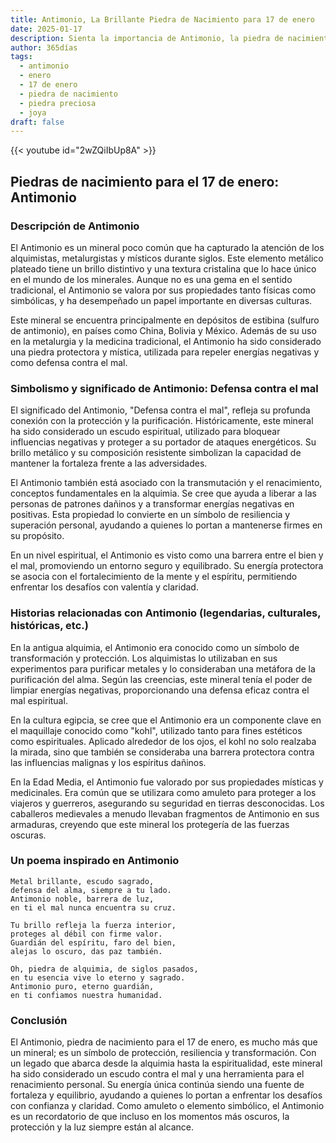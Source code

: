 ```yaml
---
title: Antimonio, La Brillante Piedra de Nacimiento para 17 de enero
date: 2025-01-17
description: Sienta la importancia de Antimonio, la piedra de nacimiento de 17 de enero que simboliza Defensa contra el mal. Deje que su belleza y significado iluminen su día.
author: 365días
tags:
  - antimonio
  - enero
  - 17 de enero
  - piedra de nacimiento
  - piedra preciosa
  - joya
draft: false
---
```


{{< youtube id="2wZQiIbUp8A" >}}

## Piedras de nacimiento para el 17 de enero: Antimonio

### Descripción de Antimonio

El Antimonio es un mineral poco común que ha capturado la atención de los alquimistas, metalurgistas y místicos durante siglos. Este elemento metálico plateado tiene un brillo distintivo y una textura cristalina que lo hace único en el mundo de los minerales. Aunque no es una gema en el sentido tradicional, el Antimonio se valora por sus propiedades tanto físicas como simbólicas, y ha desempeñado un papel importante en diversas culturas.

Este mineral se encuentra principalmente en depósitos de estibina (sulfuro de antimonio), en países como China, Bolivia y México. Además de su uso en la metalurgia y la medicina tradicional, el Antimonio ha sido considerado una piedra protectora y mística, utilizada para repeler energías negativas y como defensa contra el mal.

### Simbolismo y significado de Antimonio: Defensa contra el mal

El significado del Antimonio, "Defensa contra el mal", refleja su profunda conexión con la protección y la purificación. Históricamente, este mineral ha sido considerado un escudo espiritual, utilizado para bloquear influencias negativas y proteger a su portador de ataques energéticos. Su brillo metálico y su composición resistente simbolizan la capacidad de mantener la fortaleza frente a las adversidades.

El Antimonio también está asociado con la transmutación y el renacimiento, conceptos fundamentales en la alquimia. Se cree que ayuda a liberar a las personas de patrones dañinos y a transformar energías negativas en positivas. Esta propiedad lo convierte en un símbolo de resiliencia y superación personal, ayudando a quienes lo portan a mantenerse firmes en su propósito.

En un nivel espiritual, el Antimonio es visto como una barrera entre el bien y el mal, promoviendo un entorno seguro y equilibrado. Su energía protectora se asocia con el fortalecimiento de la mente y el espíritu, permitiendo enfrentar los desafíos con valentía y claridad.

### Historias relacionadas con Antimonio (legendarias, culturales, históricas, etc.)

En la antigua alquimia, el Antimonio era conocido como un símbolo de transformación y protección. Los alquimistas lo utilizaban en sus experimentos para purificar metales y lo consideraban una metáfora de la purificación del alma. Según las creencias, este mineral tenía el poder de limpiar energías negativas, proporcionando una defensa eficaz contra el mal espiritual.

En la cultura egipcia, se cree que el Antimonio era un componente clave en el maquillaje conocido como "kohl", utilizado tanto para fines estéticos como espirituales. Aplicado alrededor de los ojos, el kohl no solo realzaba la mirada, sino que también se consideraba una barrera protectora contra las influencias malignas y los espíritus dañinos.

En la Edad Media, el Antimonio fue valorado por sus propiedades místicas y medicinales. Era común que se utilizara como amuleto para proteger a los viajeros y guerreros, asegurando su seguridad en tierras desconocidas. Los caballeros medievales a menudo llevaban fragmentos de Antimonio en sus armaduras, creyendo que este mineral los protegería de las fuerzas oscuras.

### Un poema inspirado en Antimonio

```
Metal brillante, escudo sagrado,  
defensa del alma, siempre a tu lado.  
Antimonio noble, barrera de luz,  
en ti el mal nunca encuentra su cruz.  

Tu brillo refleja la fuerza interior,  
proteges al débil con firme valor.  
Guardián del espíritu, faro del bien,  
alejas lo oscuro, das paz también.  

Oh, piedra de alquimia, de siglos pasados,  
en tu esencia vive lo eterno y sagrado.  
Antimonio puro, eterno guardián,  
en ti confiamos nuestra humanidad.
```

### Conclusión

El Antimonio, piedra de nacimiento para el 17 de enero, es mucho más que un mineral; es un símbolo de protección, resiliencia y transformación. Con un legado que abarca desde la alquimia hasta la espiritualidad, este mineral ha sido considerado un escudo contra el mal y una herramienta para el renacimiento personal. Su energía única continúa siendo una fuente de fortaleza y equilibrio, ayudando a quienes lo portan a enfrentar los desafíos con confianza y claridad. Como amuleto o elemento simbólico, el Antimonio es un recordatorio de que incluso en los momentos más oscuros, la protección y la luz siempre están al alcance.